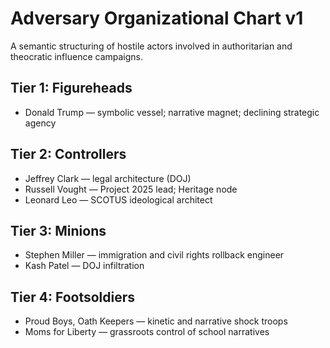 # Adversary Organizational Chart v1

A semantic structuring of hostile actors involved in authoritarian and theocratic influence campaigns.

## Tier 1: Figureheads
- Donald Trump — symbolic vessel; narrative magnet; declining strategic agency

## Tier 2: Controllers
- Jeffrey Clark — legal architecture (DOJ)
- Russell Vought — Project 2025 lead; Heritage node
- Leonard Leo — SCOTUS ideological architect

## Tier 3: Minions
- Stephen Miller — immigration and civil rights rollback engineer
- Kash Patel — DOJ infiltration

## Tier 4: Footsoldiers
- Proud Boys, Oath Keepers — kinetic and narrative shock troops
- Moms for Liberty — grassroots control of school narratives
